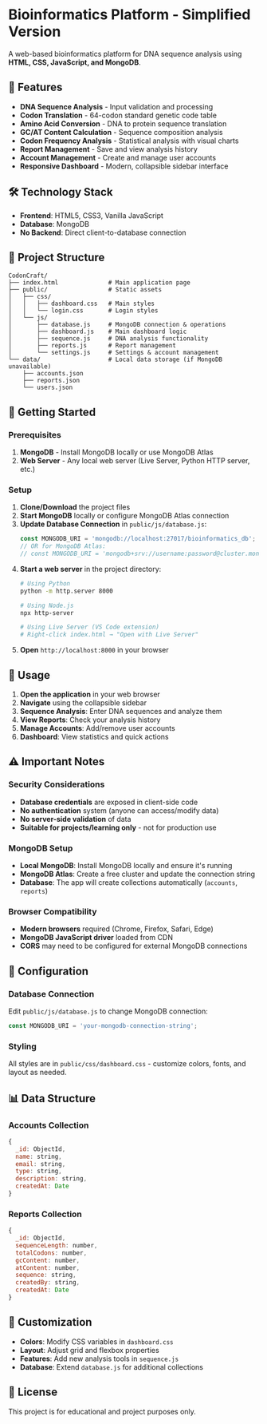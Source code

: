 # Bioinformatics Platform - Simplified Version

A web-based bioinformatics platform for DNA sequence analysis using **HTML, CSS, JavaScript, and MongoDB**.

## 🧬 Features

- **DNA Sequence Analysis** - Input validation and processing
- **Codon Translation** - 64-codon standard genetic code table
- **Amino Acid Conversion** - DNA to protein sequence translation
- **GC/AT Content Calculation** - Sequence composition analysis
- **Codon Frequency Analysis** - Statistical analysis with visual charts
- **Report Management** - Save and view analysis history
- **Account Management** - Create and manage user accounts
- **Responsive Dashboard** - Modern, collapsible sidebar interface

## 🛠️ Technology Stack

- **Frontend**: HTML5, CSS3, Vanilla JavaScript
- **Database**: MongoDB
- **No Backend**: Direct client-to-database connection

## 📁 Project Structure

```
CodonCraft/
├── index.html              # Main application page
├── public/                 # Static assets
│   ├── css/
│   │   ├── dashboard.css   # Main styles
│   │   └── login.css       # Login styles
│   └── js/
│       ├── database.js     # MongoDB connection & operations
│       ├── dashboard.js    # Main dashboard logic
│       ├── sequence.js     # DNA analysis functionality
│       ├── reports.js      # Report management
│       └── settings.js     # Settings & account management
└── data/                   # Local data storage (if MongoDB unavailable)
    ├── accounts.json
    ├── reports.json
    └── users.json
```

## 🚀 Getting Started

### Prerequisites

1. **MongoDB** - Install MongoDB locally or use MongoDB Atlas
2. **Web Server** - Any local web server (Live Server, Python HTTP server, etc.)

### Setup

1. **Clone/Download** the project files
2. **Start MongoDB** locally or configure MongoDB Atlas connection
3. **Update Database Connection** in `public/js/database.js`:
   ```javascript
   const MONGODB_URI = 'mongodb://localhost:27017/bioinformatics_db';
   // OR for MongoDB Atlas:
   // const MONGODB_URI = 'mongodb+srv://username:password@cluster.mongodb.net/bioinformatics_db';
   ```
4. **Start a web server** in the project directory:
   ```bash
   # Using Python
   python -m http.server 8000
   
   # Using Node.js
   npx http-server
   
   # Using Live Server (VS Code extension)
   # Right-click index.html → "Open with Live Server"
   ```
5. **Open** `http://localhost:8000` in your browser

## 🎯 Usage

1. **Open the application** in your web browser
2. **Navigate** using the collapsible sidebar
3. **Sequence Analysis**: Enter DNA sequences and analyze them
4. **View Reports**: Check your analysis history
5. **Manage Accounts**: Add/remove user accounts
6. **Dashboard**: View statistics and quick actions

## ⚠️ Important Notes

### Security Considerations
- **Database credentials** are exposed in client-side code
- **No authentication** system (anyone can access/modify data)
- **No server-side validation** of data
- **Suitable for projects/learning only** - not for production use

### MongoDB Setup
- **Local MongoDB**: Install MongoDB locally and ensure it's running
- **MongoDB Atlas**: Create a free cluster and update the connection string
- **Database**: The app will create collections automatically (`accounts`, `reports`)

### Browser Compatibility
- **Modern browsers** required (Chrome, Firefox, Safari, Edge)
- **MongoDB JavaScript driver** loaded from CDN
- **CORS** may need to be configured for external MongoDB connections

## 🔧 Configuration

### Database Connection
Edit `public/js/database.js` to change MongoDB connection:
```javascript
const MONGODB_URI = 'your-mongodb-connection-string';
```

### Styling
All styles are in `public/css/dashboard.css` - customize colors, fonts, and layout as needed.

## 📊 Data Structure

### Accounts Collection
```javascript
{
  _id: ObjectId,
  name: string,
  email: string,
  type: string,
  description: string,
  createdAt: Date
}
```

### Reports Collection
```javascript
{
  _id: ObjectId,
  sequenceLength: number,
  totalCodons: number,
  gcContent: number,
  atContent: number,
  sequence: string,
  createdBy: string,
  createdAt: Date
}
```

## 🎨 Customization

- **Colors**: Modify CSS variables in `dashboard.css`
- **Layout**: Adjust grid and flexbox properties
- **Features**: Add new analysis tools in `sequence.js`
- **Database**: Extend `database.js` for additional collections

## 📝 License

This project is for educational and project purposes only.
